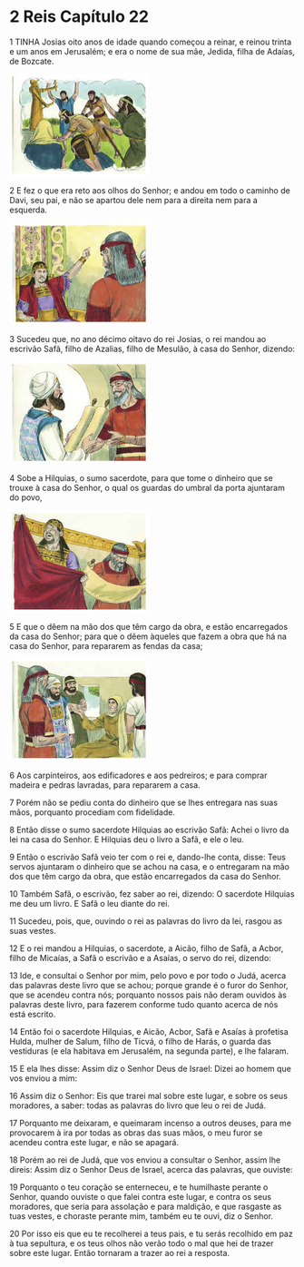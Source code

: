 # 2 Reis Capítulo 22

1	TINHA Josias oito anos de idade quando começou a reinar, e reinou trinta e um anos em Jerusalém; e era o nome de sua mãe, Jedida, filha de Adaías, de Bozcate.

![](.img/12_2Ki_22_01_RG.jpg)

2	E fez o que era reto aos olhos do Senhor; e andou em todo o caminho de Davi, seu pai, e não se apartou dele nem para a direita nem para a esquerda.

![](.img/12_2Ki_22_02_RG.jpg)

3	Sucedeu que, no ano décimo oitavo do rei Josias, o rei mandou ao escrivão Safã, filho de Azalias, filho de Mesulão, à casa do Senhor, dizendo:

![](.img/12_2Ki_22_03_RG.jpg)

4	Sobe a Hilquias, o sumo sacerdote, para que tome o dinheiro que se trouxe à casa do Senhor, o qual os guardas do umbral da porta ajuntaram do povo,

![](.img/12_2Ki_22_04_RG.jpg)

5	E que o dêem na mão dos que têm cargo da obra, e estão encarregados da casa do Senhor; para que o dêem àqueles que fazem a obra que há na casa do Senhor, para repararem as fendas da casa;

![](.img/12_2Ki_22_05_RG.jpg)

6	Aos carpinteiros, aos edificadores e aos pedreiros; e para comprar madeira e pedras lavradas, para repararem a casa.

7	Porém não se pediu conta do dinheiro que se lhes entregara nas suas mãos, porquanto procediam com fidelidade.

8	Então disse o sumo sacerdote Hilquias ao escrivão Safã: Achei o livro da lei na casa do Senhor. E Hilquias deu o livro a Safã, e ele o leu.

9	Então o escrivão Safã veio ter com o rei e, dando-lhe conta, disse: Teus servos ajuntaram o dinheiro que se achou na casa, e o entregaram na mão dos que têm cargo da obra, que estão encarregados da casa do Senhor.

10	Também Safã, o escrivão, fez saber ao rei, dizendo: O sacerdote Hilquias me deu um livro. E Safã o leu diante do rei.

11	Sucedeu, pois, que, ouvindo o rei as palavras do livro da lei, rasgou as suas vestes.

12	E o rei mandou a Hilquias, o sacerdote, a Aicão, filho de Safã, a Acbor, filho de Micaías, a Safã o escrivão e a Asaías, o servo do rei, dizendo:

13	Ide, e consultai o Senhor por mim, pelo povo e por todo o Judá, acerca das palavras deste livro que se achou; porque grande é o furor do Senhor, que se acendeu contra nós; porquanto nossos pais não deram ouvidos às palavras deste livro, para fazerem conforme tudo quanto acerca de nós está escrito.

14	Então foi o sacerdote Hilquias, e Aicão, Acbor, Safã e Asaías à profetisa Hulda, mulher de Salum, filho de Ticvá, o filho de Harás, o guarda das vestiduras (e ela habitava em Jerusalém, na segunda parte), e lhe falaram.

15	E ela lhes disse: Assim diz o Senhor Deus de Israel: Dizei ao homem que vos enviou a mim:

16	Assim diz o Senhor: Eis que trarei mal sobre este lugar, e sobre os seus moradores, a saber: todas as palavras do livro que leu o rei de Judá.

17	Porquanto me deixaram, e queimaram incenso a outros deuses, para me provocarem à ira por todas as obras das suas mãos, o meu furor se acendeu contra este lugar, e não se apagará.

18	Porém ao rei de Judá, que vos enviou a consultar o Senhor, assim lhe direis: Assim diz o Senhor Deus de Israel, acerca das palavras, que ouviste:

19	Porquanto o teu coração se enterneceu, e te humilhaste perante o Senhor, quando ouviste o que falei contra este lugar, e contra os seus moradores, que seria para assolação e para maldição, e que rasgaste as tuas vestes, e choraste perante mim, também eu te ouvi, diz o Senhor.

20	Por isso eis que eu te recolherei a teus pais, e tu serás recolhido em paz à tua sepultura, e os teus olhos não verão todo o mal que hei de trazer sobre este lugar. Então tornaram a trazer ao rei a resposta.

